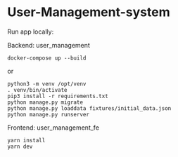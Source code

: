 # User-Management-system
Run app locally:

Backend: user_management

    docker-compose up --build

or 

    python3 -m venv /opt/venv
    . venv/bin/activate
    pip3 install -r requirements.txt
    python manage.py migrate
    python manage.py loaddata fixtures/initial_data.json
    python manage.py runserver

Frontend: user_management_fe

    yarn install
    yarn dev